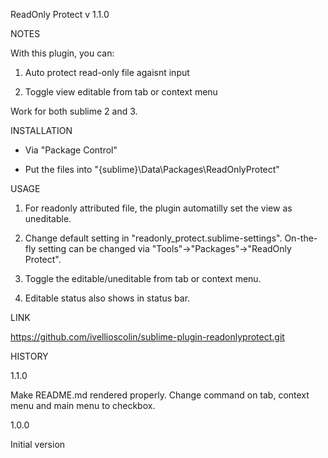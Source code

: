 ReadOnly Protect v 1.1.0 

NOTES 

With this plugin, you can: 

1. Auto protect read-only file agaisnt input 

2. Toggle view editable from tab or context menu 

Work for both sublime 2 and 3. 

INSTALLATION 

- Via "Package Control" 

- Put the files into "{sublime}\Data\Packages\ReadOnlyProtect" 

USAGE 

1. For readonly attributed file, the plugin automatilly set the view as uneditable. 

2. Change default setting in "readonly_protect.sublime-settings". On-the-fly setting can be changed via "Tools"->"Packages"->"ReadOnly Protect". 

3. Toggle the editable/uneditable from tab or context menu. 

4. Editable status also shows in status bar. 

LINK 

https://github.com/ivellioscolin/sublime-plugin-readonlyprotect.git 


HISTORY 

1.1.0 
 
Make README.md rendered properly. 
Change command on tab, context menu and main menu to checkbox. 
 
1.0.0 

Initial version 
